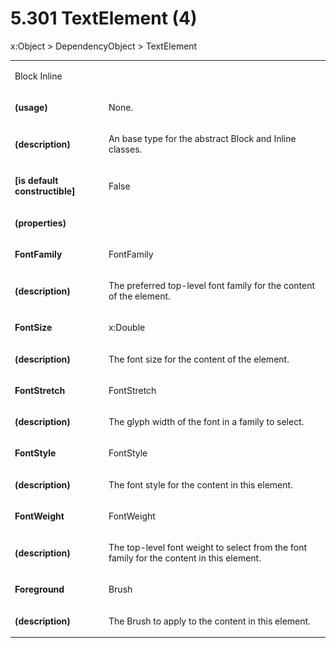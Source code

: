 <html dir="LTR" xmlns:mshelp="http://msdn.microsoft.com/mshelp" xmlns:ddue="http://ddue.schemas.microsoft.com/authoring/2003/5" xmlns:xlink="http://www.w3.org/1999/xlink" xmlns:tool="http://www.microsoft.com/tooltip"><body><input type="hidden" id="userDataCache" class="userDataStyle"><input type="hidden" id="hiddenScrollOffset"><img id="dropDownImage" style="display:none; height:0; width:0;" src="../local/drpdown.gif"><img id="dropDownHoverImage" style="display:none; height:0; width:0;" src="../local/drpdown_orange.gif"><img id="collapseImage" style="display:none; height:0; width:0;" src="../local/collapse.gif"><img id="expandImage" style="display:none; height:0; width:0;" src="../local/exp.gif"><img id="collapseAllImage" style="display:none; height:0; width:0;" src="../local/collall.gif"><img id="expandAllImage" style="display:none; height:0; width:0;" src="../local/expall.gif"><img id="copyImage" style="display:none; height:0; width:0;" src="../local/copycode.gif"><img id="copyHoverImage" style="display:none; height:0; width:0;" src="../local/copycodeHighlight.gif"><div id="header"><h1 class="heading">5.301 TextElement (4)</h1></div><div id="mainSection"><div id="mainBody"><div id="allHistory" class="saveHistory" onsave="saveAll()" onload="loadAll()"></div>
				<p xmlns:wsd="http://wsdev.schemas.microsoft.com/authoring/2008/2" xmlns:msxsl="urn:schemas-microsoft-com:xslt" xmlns:script="urn:script" xmlns:build="urn:build">
				</p>
			<div id="sectionSection0" class="section" name="collapseableSection"><content xmlns="http://ddue.schemas.microsoft.com/authoring/2003/5" xmlns:wsd="http://wsdev.schemas.microsoft.com/authoring/2008/2" xmlns:msxsl="urn:schemas-microsoft-com:xslt" xmlns:script="urn:script" xmlns:build="urn:build">
				</content></div><div id="sectionSection1" class="section" name="collapseableSection"><content xmlns="http://ddue.schemas.microsoft.com/authoring/2003/5" xmlns:wsd="http://wsdev.schemas.microsoft.com/authoring/2008/2" xmlns:msxsl="urn:schemas-microsoft-com:xslt" xmlns:script="urn:script" xmlns:build="urn:build">
					<p xmlns="">
						<mshelp:link keywords="5dceec56-9398-49cb-90cc-d80016b3639b" tabindex="0">x:Object</mshelp:link> &gt; <mshelp:link keywords="58b378ed-1ba9-42b4-ae73-0e1d51ff7359" tabindex="0">DependencyObject</mshelp:link> &gt; TextElement</p>
					<p xmlns=""><b></b></p><table class="ProtocolAuthoredTable" xmlns=""><tr>
								<td colspan="2">
									<p>
										<mshelp:link keywords="be31ba3d-9ed3-4ac5-bc4b-85f22c4864a0" tabindex="0">Block</mshelp:link> <mshelp:link keywords="9998b023-1983-4b8d-82c1-c0aa68fcae59" tabindex="0">Inline</mshelp:link></p>
								</td>
							</tr><tr>
							<td>
								<p>
									<b>(usage)</b>
								</p>
							</td>
							<td>
								<p>None.</p>
							</td>
						</tr><tr>
							<td>
								<p>
									<b>(description)</b>
								</p>
							</td>
							<td>
								<p>An base type for the abstract Block and Inline classes.</p>
							</td>
						</tr><tr>
							<td>
								<p>
									<b>[is default constructible]</b>
								</p>
							</td>
							<td>
								<p>False</p>
							</td>
						</tr><tr>
							<td>
								<p>
									<b>(properties)</b>
								</p>
							</td>
							<td>
							</td>
						</tr><tr>
							<td>
								<p>
									<b>FontFamily</b>
								</p>
							</td>
							<td>
								<p>
									<mshelp:link keywords="3c79ec37-de66-41f1-938c-f1a34447055e" tabindex="0">FontFamily</mshelp:link>
								</p>
							</td>
						</tr><tr>
							<td>
								<p>
									<b>(description)</b>
								</p>
							</td>
							<td>
								<p>The preferred top-level font family for the content of the element.</p>
							</td>
						</tr><tr>
							<td>
								<p>
									<b>FontSize</b>
								</p>
							</td>
							<td>
								<p>
									<mshelp:link keywords="4093e8a7-fabe-497b-9678-3a72e9bbf1e3" tabindex="0">x:Double</mshelp:link>
								</p>
							</td>
						</tr><tr>
							<td>
								<p>
									<b>(description)</b>
								</p>
							</td>
							<td>
								<p>The font size for the content of the element.</p>
							</td>
						</tr><tr>
							<td>
								<p>
									<b>FontStretch</b>
								</p>
							</td>
							<td>
								<p>
									<mshelp:link keywords="d5f1c707-4244-496f-8166-c90505cf028a" tabindex="0">FontStretch</mshelp:link>
								</p>
							</td>
						</tr><tr>
							<td>
								<p>
									<b>(description)</b>
								</p>
							</td>
							<td>
								<p>The glyph width of the font in a family to select.</p>
							</td>
						</tr><tr>
							<td>
								<p>
									<b>FontStyle</b>
								</p>
							</td>
							<td>
								<p>
									<mshelp:link keywords="7c306e35-8af7-458d-be6f-d2704e803f88" tabindex="0">FontStyle</mshelp:link>
								</p>
							</td>
						</tr><tr>
							<td>
								<p>
									<b>(description)</b>
								</p>
							</td>
							<td>
								<p>The font style for the content in this element.</p>
							</td>
						</tr><tr>
							<td>
								<p>
									<b>FontWeight</b>
								</p>
							</td>
							<td>
								<p>
									<mshelp:link keywords="4647db78-cb20-4c85-8edd-8dc77c3d56d8" tabindex="0">FontWeight</mshelp:link>
								</p>
							</td>
						</tr><tr>
							<td>
								<p>
									<b>(description)</b>
								</p>
							</td>
							<td>
								<p>The top-level font weight to select from the font family for the content in this element.</p>
							</td>
						</tr><tr>
							<td>
								<p>
									<b>Foreground</b>
								</p>
							</td>
							<td>
								<p>
									<mshelp:link keywords="51ebd9e6-09e1-4151-b1c7-bae54d81097a" tabindex="0">Brush</mshelp:link>
								</p>
							</td>
						</tr><tr>
							<td>
								<p>
									<b>(description)</b>
								</p>
							</td>
							<td>
								<p>The Brush to apply to the content in this element.</p>
							</td>
						</tr></table>
				</content></div><!--[if gte IE 5]>
			<tool:tip element="languageFilterToolTip" avoidmouse="false"/>
		<![endif]--></div><a name="feedback"></a><span></span></div></body></html>